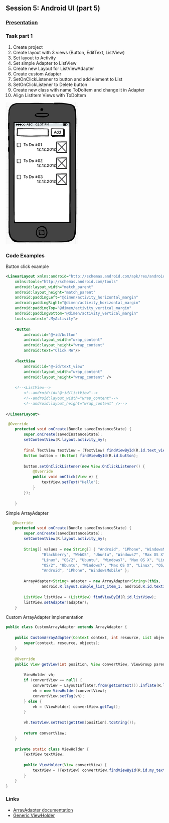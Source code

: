 ## Session 5: Android UI (part 5)
### [Presentation](Android%20UI%20part%20II.pdf)
### Task part 1

1. Create project
2. Create layout with 3 views (Button, EditText, ListView)
3. Set layout to Activity
4. Set simple Adapter to ListView
5. Create new Layout for ListViewAdapter
6. Create custom Adapter
7. SetOnClickListener to button and add element to List
8. SetOnClickListener to Delete button
9. Create new class with name ToDoItem and change it in Adapter
10. Align ListItem Views with ToDoItem

![Mockup](mockup.png)

### Code Examples

Button click example
```xml
<LinearLayout xmlns:android="http://schemas.android.com/apk/res/android"
    xmlns:tools="http://schemas.android.com/tools"
    android:layout_width="match_parent"
    android:layout_height="match_parent"
    android:paddingLeft="@dimen/activity_horizontal_margin"
    android:paddingRight="@dimen/activity_horizontal_margin"
    android:paddingTop="@dimen/activity_vertical_margin"
    android:paddingBottom="@dimen/activity_vertical_margin"
    tools:context=".MyActivity">

    <Button
        android:id="@+id/button"
        android:layout_width="wrap_content"
        android:layout_height="wrap_content"
        android:text="Click Me"/>

    <TextView
        android:id="@+id/text_view"
        android:layout_width="wrap_content"
        android:layout_height="wrap_content" />

    <!--<ListView-->
        <!--android:id="@+id/listView"-->
        <!--android:layout_width="wrap_content"-->
        <!--android:layout_height="wrap_content" />-->

</LinearLayout>
```

``` java
 @Override
    protected void onCreate(Bundle savedInstanceState) {
        super.onCreate(savedInstanceState);
        setContentView(R.layout.activity_my);

        final TextView textView = (TextView) findViewById(R.id.text_view);
        Button button = (Button) findViewById(R.id.button);

        button.setOnClickListener(new View.OnClickListener() {
            @Override
            public void onClick(View v) {
                textView.setText("Hello");
            }
        });

    }
```

Simple ArrayAdapter
``` java
   @Override
    protected void onCreate(Bundle savedInstanceState) {
        super.onCreate(savedInstanceState);
        setContentView(R.layout.activity_my);

        String[] values = new String[] { "Android", "iPhone", "WindowsMobile",
                "Blackberry", "WebOS", "Ubuntu", "Windows7", "Max OS X",
                "Linux", "OS/2", "Ubuntu", "Windows7", "Max OS X", "Linux",
                "OS/2", "Ubuntu", "Windows7", "Max OS X", "Linux", "OS/2",
                "Android", "iPhone", "WindowsMobile" };

        ArrayAdapter<String> adapter = new ArrayAdapter<String>(this,
                android.R.layout.simple_list_item_1, android.R.id.text1, values);

        ListView listView = (ListView) findViewById(R.id.listView);
        listView.setAdapter(adapter);
    }
```

Custom ArrayAdapter implementation
``` java
public class CustomArrayAdapter extends ArrayAdapter {

    public CustomArrayAdapter(Context context, int resource, List objects) {
        super(context, resource, objects);
    }

    @Override
    public View getView(int position, View convertView, ViewGroup parent) {

        ViewHolder vh;
        if (convertView == null) {
            convertView = LayoutInflater.from(getContext()).inflate(R.layout.list_item, parent, false);
            vh = new ViewHolder(convertView);
            convertView.setTag(vh);
        } else {
            vh = (ViewHolder) convertView.getTag();
        }

        vh.textView.setText(getItem(position).toString());

        return convertView;
    }

    private static class ViewHolder {
        TextView textView;

        public ViewHolder(View convertView) {
            textView = (TextView) convertView.findViewById(R.id.my_text_view);
        }
    }
}
```

### Links
* [ArrayAdapter documentation](http://developer.android.com/reference/android/widget/ArrayAdapter.html)
* [Generic ViewHolder](https://medium.com/@AlexeyBuzdin/generic-viewholder-for-android-63bf9e0db06a)
